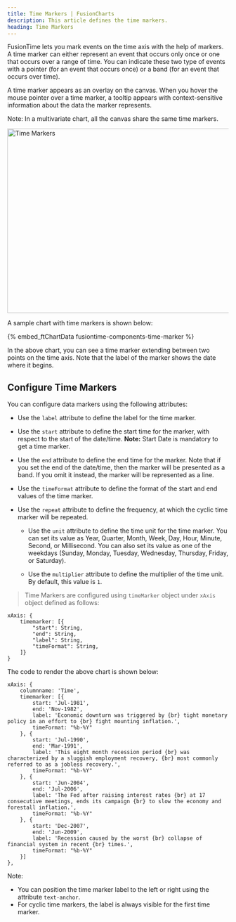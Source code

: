 ```yaml
---
title: Time Markers | FusionCharts
description: This article defines the time markers.
heading: Time Markers
---
```


FusionTime lets you mark events on the time axis with the help of markers. A time marker can either represent an event that occurs only once or one that occurs over a range of time. You can indicate these two type of events with a pointer (for an event that occurs once) or a band (for an event that occurs over time).

A time marker appears as an overlay on the canvas. When you hover the mouse pointer over a time marker, a tooltip appears with context-sensitive information about the data the marker represents.

Note: In a multivariate chart, all the canvas share the same time markers.

<img src="{% site.baseurl %}/images/fusiontime-component-time-markers.png" alt="Time Markers" width="700" height="420">

A sample chart with time markers is shown below:

{% embed_ftChartData fusiontime-components-time-marker %}

In the above chart, you can see a time marker extending between two points on the time axis. Note that the label of the marker shows the date where it begins.

## Configure Time Markers

You can configure data markers using the following attributes:

* Use the `label` attribute to define the label for the time marker.

* Use the `start` attribute to define the start time for the marker, with respect to the start of the date/time. 
**Note:** Start Date is mandatory to get a time marker.

* Use the `end` attribute to define the end time for the marker. Note that if you set the end of the date/time, then the marker will be presented as a band. If you omit it instead, the marker will be represented as a line.

* Use the `timeFormat` attribute to define the format of the start and end values of the time marker.

* Use the `repeat` attribute to define the frequency, at which the cyclic time marker will be repeated.

    * Use the `unit` attribute to define the time unit for the time marker. You can set its value as Year, Quarter, Month, Week, Day, Hour, Minute, Second, or Millisecond. You can also set its value as one of the weekdays (Sunday, Monday, Tuesday, Wednesday, Thursday, Friday, or Saturday).

    * Use the `multiplier` attribute to define the multiplier of the time unit. By default, this value is `1`.

> Time Markers are configured using `timeMarker` object under `xAxis` object defined as follows:

```
xAxis: {
    timemarker: [{
        "start": String,
        "end": String,
        "label": String,
        "timeFormat": String,
    ]}
}
```

The code to render the above chart is shown below:

```
xAxis: {
    columnname: 'Time',
    timemarker: [{
        start: 'Jul-1981',
        end: 'Nov-1982',
        label: 'Economic downturn was triggered by {br} tight monetary policy in an effort to {br} fight mounting inflation.',
        timeFormat: "%b-%Y"
    }, {
        start: 'Jul-1990',
        end: 'Mar-1991',
        label: 'This eight month recession period {br} was characterized by a sluggish employment recovery, {br} most commonly referred to as a jobless recovery.',
        timeFormat: "%b-%Y"
    }, {
        start: 'Jun-2004',
        end: 'Jul-2006',
        label: 'The Fed after raising interest rates {br} at 17 consecutive meetings, ends its campaign {br} to slow the economy and forestall inflation.',
        timeFormat: "%b-%Y"
    }, {
        start: 'Dec-2007',
        end: 'Jun-2009',
        label: 'Recession caused by the worst {br} collapse of financial system in recent {br} times.',
        timeFormat: "%b-%Y"
    }]
},
```

Note: 

* You can position the time marker label to the left or right using the attribute `text-anchor`.
* For cyclic time markers, the label is always visible for the first time marker.